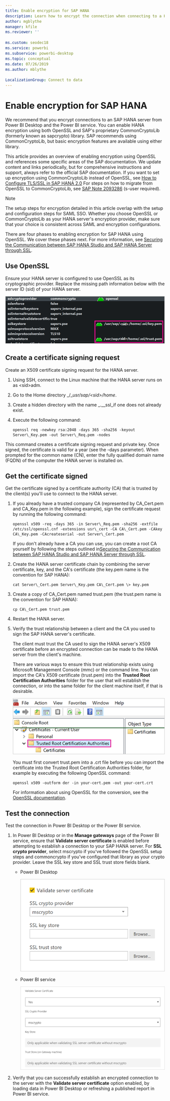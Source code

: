 ```yaml
---
title: Enable encryption for SAP HANA
description: Learn how to encrypt the connection when connecting to a HANA server from Power BI using SAML SSO.
author: mgblythe
manager: kfile
ms.reviewer: ''

ms.custom: seodec18
ms.service: powerbi
ms.subservice: powerbi-desktop
ms.topic: conceptual
ms.date: 07/26/2019
ms.author: mblythe

LocalizationGroup: Connect to data
---
```


# Enable encryption for SAP HANA

We recommend that you encrypt connections to an SAP HANA server from Power BI Desktop and the Power BI service. You can enable HANA encryption using both OpenSSL and SAP's proprietary CommonCryptoLib (formerly known as sapcrypto) library. SAP recommends using CommonCryptoLib, but basic encryption features are available using either library.

This article provides an overview of enabling encryption using OpenSSL and references some specific areas of the SAP documentation. We update content and links periodically, but for comprehensive instructions and support, always refer to the official SAP documentation. If you want to set up encryption using CommonCryptoLib instead of OpenSSL, see [How to Configure TLS/SSL in SAP HANA 2.0](https://blogs.sap.com/2018/11/13/how-to-configure-tlsssl-in-sap-hana-2.0/) For steps on how to migrate from OpenSSL to CommonCryptoLib, see [SAP Note 2093286](https://launchpad.support.sap.com/#/notes/2093286) (s-user required).

> [!NOTE]
> The setup steps for encryption detailed in this article overlap with the setup and configuration steps for SAML SSO. Whether you choose OpenSSL or CommonCryptoLib as your HANA server's encryption provider, make sure that your choice is consistent across SAML and encryption configurations.

There are four phases to enabling encryption for SAP HANA using OpenSSL. We cover these phases next.  For more information, see [Securing the Communication between SAP HANA Studio and SAP HANA Server through SSL](https://blogs.sap.com/2015/09/28/securing-the-communication-between-sap-hana-studio-and-sap-hana-server-through-ssl/).

## Use OpenSSL

Ensure your HANA server is configured to use OpenSSL as its cryptographic provider. Replace the missing path information below with the server ID (sid) of your HANA server.

![OpenSSL cryptographic provider](media/desktop-sap-hana-encryption/ssl-crypto-provider.png)

## Create a certificate signing request

Create an X509 certificate signing request for the HANA server.

1. Using SSH, connect to the Linux machine that the HANA server runs on as \<sid\>adm.

1. Go to the Home directory _/__usr/sap/\<sid\>/home_.

1. Create a hidden directory with the name _.__ssl_if one does not already exist.

1. Execute the following command:

    ```
    openssl req -newkey rsa:2048 -days 365 -sha256 -keyout Server\_Key.pem -out Server\_Req.pem -nodes
    ```

This command creates a certificate signing request and private key. Once signed, the certificate is valid for a year (see the -days parameter). When prompted for the common name (CN), enter the fully qualified domain name (FQDN) of the computer the HANA server is installed on.

## Get the certificate signed

Get the certificate signed by a certificate authority (CA) that is trusted by the client(s) you'll use to connect to the HANA server.

1. If you already have a trusted company CA (represented by CA\_Cert.pem and CA\_Key.pem in the following example), sign the certificate request by running the following command:

    ```
    openssl x509 -req -days 365 -in Server\_Req.pem -sha256 -extfile /etc/ssl/openssl.cnf -extensions usr\_cert -CA CA\_Cert.pem -CAkey CA\_Key.pem -CAcreateserial -out Server\_Cert.pem
    ```

    If you don't already have a CA you can use, you can create a root CA yourself by following the steps outlined in[Securing the Communication between SAP HANA Studio and SAP HANA Server through SSL](https://blogs.sap.com/2015/09/28/securing-the-communication-between-sap-hana-studio-and-sap-hana-server-through-ssl/).

1. Create the HANA server certificate chain by combining the server certificate, key, and the CA's certificate (the key.pem name is the convention for SAP HANA):

    ```
    cat Server\_Cert.pem Server\_Key.pem CA\_Cert.pem \> key.pem
    ```

1. Create a copy of CA\_Cert.pem named trust.pem (the trust.pem name is the convention for SAP HANA):

    ```
    cp CA\_Cert.pem trust.pem
    ```

1. Restart the HANA server.

1. Verify the trust relationship between a client and the CA you used to sign the SAP HANA server's certificate.

    The client must trust the CA used to sign the HANA server's X509 certificate before an encrypted connection can be made to the HANA server from the client's machine.

    There are various ways to ensure this trust relationship exists using Microsoft Management Console (mmc) or the command line. You can import the CA's X509 certificate (trust.pem) into the **Trusted Root Certification Authorities** folder for the user that will establish the connection, or into the same folder for the client machine itself, if that is desirable.

    ![Trusted Root Certification Authorities folder](media/desktop-sap-hana-encryption/trusted-root-certification.png)

    You must first convert trust.pem into a .crt file before you can import the certificate into the Trusted Root Certification Authorities folder, for example by executing the following OpenSSL command:

    ```
    openssl x509 -outform der -in your-cert.pem -out your-cert.crt
    ```
    
    For information about using OpenSSL for the conversion, see the [OpenSSL documentation](https://www.openssl.org/docs/manmaster/man1/x509.html).

## Test the connection

Test the connection in Power BI Desktop or the Power BI service.

1. In Power BI Desktop or in the **Manage gateways** page of the Power BI service, ensure that **Validate server certificate** is enabled before attempting to establish a connection to your SAP HANA server. For **SSL crypto provider**, select mscrypto if you've followed the OpenSSL setup steps and commoncrypto if you've configured that library as your crypto provider. Leave the SSL key store and SSL trust store fields blank.

    - Power BI Desktop

        ![Validate server certificate - service](media/desktop-sap-hana-encryption/validate-server-certificate-service.png)

    - Power BI service

        ![Validate server certificate - desktop](media/desktop-sap-hana-encryption/validate-server-certificate-desktop.png)

1. Verify that you can successfully establish an encrypted connection to the server with the **Validate server certificate** option enabled, by loading data in Power BI Desktop or refreshing a published report in Power BI service.
